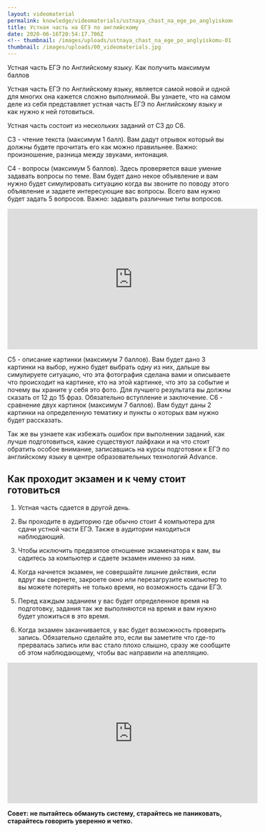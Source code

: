 ```yaml
---
layout: videomaterial
permalink: knowledge/videomaterials/ustnaya_chast_na_ege_po_anglyiskomu/index.html
title: Устная часть на ЕГЭ по английскому
date: 2020-06-16T20:54:17.706Z
<!-- thumbnail: /images/uploads/ustnaya_chast_na_ege_po_anglyiskomu-01.jpg -->
thumbnail: /images/uploads/00_videomaterials.jpg
---
```

Устная часть ЕГЭ по Английскому языку. Как получить максимум баллов

Устная часть ЕГЭ по Английскому языку, является самой новой и одной для многих она кажется сложно выполнимой. Вы узнаете, что на самом деле из себя представляет устная часть ЕГЭ по Английскому языку и как нужно к ней готовиться.

Устная часть состоит из нескольких заданий от C3 до C6.

C3 - чтение текста (максимум 1 балл). Вам дадут отрывок который вы должны будете прочитать его как можно правильнее. Важно: произношение, разница между звуками, интонация.

C4 - вопросы (максимум 5 баллов). Здесь проверяется ваше умение задавать вопросы по теме. Вам будет дано некое объявление и вам нужно будет симулировать ситуацию когда вы звоните по поводу этого объявление и задаете интересующие вас вопросы. Всего вам нужно будет задать 5 вопросов. Важно: задавать различные типы вопросов.

<iframe width="560" height="315" src="https://www.youtube.com/embed/Qu_6DGEoi8I" frameborder="0" allow="accelerometer; autoplay; encrypted-media; gyroscope; picture-in-picture" allowfullscreen></iframe>

C5 - описание картинки (максимум 7 баллов). Вам будет дано 3 картинки на выбор, нужно будет выбрать одну из них, дальше вы симулируете ситуацию, что эта фотография сделана вами и описываете что происходит на картинке, кто на этой картинке, что это за событие и почему вы храните у себя это фото. Для лучшего результата вы должны сказать от 12 до 15 фраз. Обязательно вступление и заключение. C6 - сравнение двух картинок (максимум 7 баллов). Вам будут даны 2 картинки на определенную тематику и пункты о которых вам нужно будет рассказать.

Так же вы узнаете как избежать ошибок при выполнении заданий, как лучше подготовиться, какие существуют лайфхаки и на что стоит обратить особое внимание, записавшись на курсы подготовки к ЕГЭ по английскому языку в центре образовательных технологий Advance.

## Как проходит экзамен и к чему стоит готовиться

1. Устная часть сдается в другой день.

2. Вы проходите в аудиторию где обычно стоит 4 компьютера для сдачи устной части ЕГЭ. Также в аудитории находиться наблюдающий.

3. Чтобы исключить предвзятое отношение экзаменатора к вам, вы садитесь за компьютер и сдаете экзамен именно за ним.

4. Когда начнется экзамен, не совершайте лишние действия, если вдруг вы свернете, закроете окно или перезагрузите компьютер то вы можете потерять не только время, но возможность сдачи ЕГЭ.

5. Перед каждым заданием у вас будет определенное время на подготовку, задания так же выполняются на время и вам нужно будет уложиться в это время.

6. Когда экзамен заканчивается, у вас будет возможность проверить запись. Обязательно сделайте это, если вы заметите что где-то прервалась запись или вас стало плохо слышно, сразу же сообщите об этом наблюдающему, чтобы вас направили на апелляцию.

<iframe width="560" height="315" src="https://www.youtube.com/embed/1h78jSWOLX0" frameborder="0" allow="accelerometer; autoplay; encrypted-media; gyroscope; picture-in-picture" allowfullscreen></iframe>

**Совет: не пытайтесь обмануть систему, старайтесь не паниковать, старайтесь говорить уверенно и четко.**